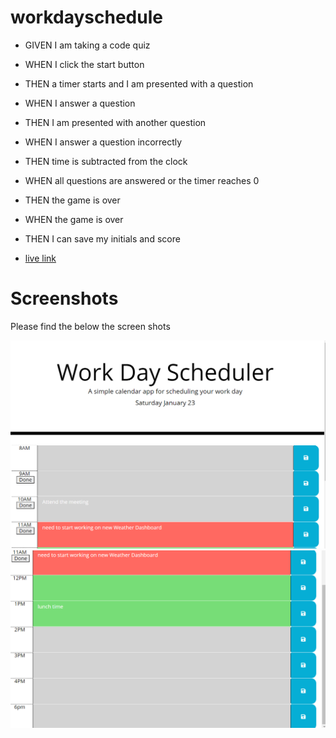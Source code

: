 # workdayschedule
* GIVEN I am taking a code quiz
* WHEN I click the start button
* THEN a timer starts and I am presented with a question
* WHEN I answer a question
* THEN I am presented with another question
* WHEN I answer a question incorrectly
* THEN time is subtracted from the clock
* WHEN all questions are answered or the timer reaches 0
* THEN the game is over
* WHEN the game is over
* THEN I can save my initials and score

* [live link](https://ramyamariyala.github.io/workdayschedule/)

# Screenshots

Please find the below the screen shots

![Startpage](Assets/Capture1.PNG)
![continue](Assets/Capture2.PNG)
